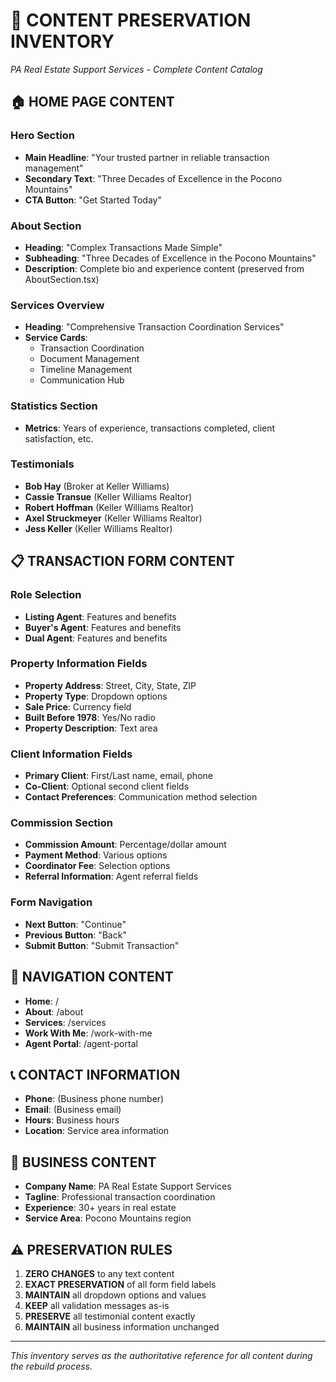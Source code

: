 # 📝 CONTENT PRESERVATION INVENTORY
*PA Real Estate Support Services - Complete Content Catalog*

## 🏠 HOME PAGE CONTENT

### Hero Section
- **Main Headline**: "Your trusted partner in reliable transaction management"
- **Secondary Text**: "Three Decades of Excellence in the Pocono Mountains"
- **CTA Button**: "Get Started Today"

### About Section
- **Heading**: "Complex Transactions Made Simple"
- **Subheading**: "Three Decades of Excellence in the Pocono Mountains"
- **Description**: Complete bio and experience content (preserved from AboutSection.tsx)

### Services Overview
- **Heading**: "Comprehensive Transaction Coordination Services"
- **Service Cards**: 
  - Transaction Coordination
  - Document Management
  - Timeline Management
  - Communication Hub

### Statistics Section
- **Metrics**: Years of experience, transactions completed, client satisfaction, etc.

### Testimonials
- **Bob Hay** (Broker at Keller Williams)
- **Cassie Transue** (Keller Williams Realtor)
- **Robert Hoffman** (Keller Williams Realtor)
- **Axel Struckmeyer** (Keller Williams Realtor)
- **Jess Keller** (Keller Williams Realtor)

## 📋 TRANSACTION FORM CONTENT

### Role Selection
- **Listing Agent**: Features and benefits
- **Buyer's Agent**: Features and benefits  
- **Dual Agent**: Features and benefits

### Property Information Fields
- **Property Address**: Street, City, State, ZIP
- **Property Type**: Dropdown options
- **Sale Price**: Currency field
- **Built Before 1978**: Yes/No radio
- **Property Description**: Text area

### Client Information Fields
- **Primary Client**: First/Last name, email, phone
- **Co-Client**: Optional second client fields
- **Contact Preferences**: Communication method selection

### Commission Section
- **Commission Amount**: Percentage/dollar amount
- **Payment Method**: Various options
- **Coordinator Fee**: Selection options
- **Referral Information**: Agent referral fields

### Form Navigation
- **Next Button**: "Continue"
- **Previous Button**: "Back"
- **Submit Button**: "Submit Transaction"

## 🧭 NAVIGATION CONTENT
- **Home**: /
- **About**: /about
- **Services**: /services
- **Work With Me**: /work-with-me
- **Agent Portal**: /agent-portal

## 📞 CONTACT INFORMATION
- **Phone**: (Business phone number)
- **Email**: (Business email)
- **Hours**: Business hours
- **Location**: Service area information

## 💼 BUSINESS CONTENT
- **Company Name**: PA Real Estate Support Services
- **Tagline**: Professional transaction coordination
- **Experience**: 30+ years in real estate
- **Service Area**: Pocono Mountains region

## ⚠️ PRESERVATION RULES
1. **ZERO CHANGES** to any text content
2. **EXACT PRESERVATION** of all form field labels
3. **MAINTAIN** all dropdown options and values
4. **KEEP** all validation messages as-is
5. **PRESERVE** all testimonial content exactly
6. **MAINTAIN** all business information unchanged

---
*This inventory serves as the authoritative reference for all content during the rebuild process.*